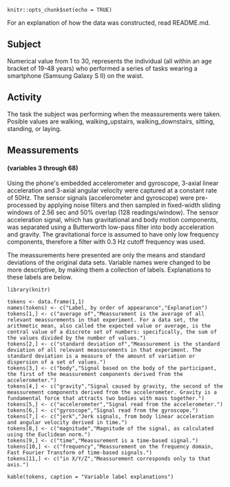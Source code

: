 
```{r setup, include=FALSE}
knitr::opts_chunk$set(echo = TRUE)
```

For an explanation of how the data was constructed, read README.md.

## Subject
Numerical value from 1 to 30, represents the individual (all within an age bracket of 19-48 years) who performed a series of tasks wearing a smartphone (Samsung Galaxy S II) on the waist.

## Activity
The task the subject was performing when the meassurements were taken. Posible values are walking, walking_upstairs, walking_downstairs, sitting, standing, or laying.

## Meassurements 
#### (variables 3 through 68)

Using the phone's embedded accelerometer and gyroscope, 3-axial linear acceleration and 3-axial angular velocity were captured at a constant rate of 50Hz. The sensor signals (accelerometer and gyroscope) were pre-processed by applying noise filters and then sampled in fixed-width sliding windows of 2.56 sec and 50% overlap (128 readings/window). The sensor acceleration signal, which has gravitational and body motion components, was separated using a Butterworth low-pass filter into body acceleration and gravity. The gravitational force is assumed to have only low frequency components, therefore a filter with 0.3 Hz cutoff frequency was used.

The meassurements here presented are only the means and standard deviations of the original data sets. Variable names were changed to be more descriptive, by making them a collection of labels. Explanations to these labels are below.

```````{r echo = FALSE, results = "asis"}
library(knitr)

tokens <- data.frame(1,1)
names(tokens) <- c("Label, by order of appearance","Explanation")
tokens[1,] <- c("average of","Meassurement is the average of all relevant meassurements in that experiment. For a data set, the arithmetic mean, also called the expected value or average, is the central value of a discrete set of numbers: specifically, the sum of the values divided by the number of values.")
tokens[2,] <- c("standard deviation of","Meassurement is the standard deviation of all relevant meassurements in that experiment. The standard deviation is a measure of the amount of variation or dispersion of a set of values.")
tokens[3,] <- c("body","Signal based on the body of the participant, the first of the meassurement components derived from the accelerometer.")
tokens[4,] <- c("gravity","Signal caused by gravity, the second of the meassurement components derived from the accelerometer. Gravity is a fundamental force that attracts two bodies with mass together.")
tokens[5,] <- c("accelerometer","Signal read from the accelerometer.")
tokens[6,] <- c("gyroscope","Signal read from the gyroscope.")
tokens[7,] <- c("jerk","Jerk signals, from body linear acceleration and angular velocity derived in time.")
tokens[8,] <- c("magnitude","Magnitude of the signal, as calculated using the Euclidean norm.")
tokens[9,] <- c("time","Meassurement is a time-based signal.")
tokens[10,] <- c("frequency","Meassurement on the frequency domain, Fast Fourier Transform of time-based signals.")
tokens[11,] <- c("in X/Y/Z","Meassurement corresponds only to that axis.")

kable(tokens, caption = "Variable label explanations")

````````